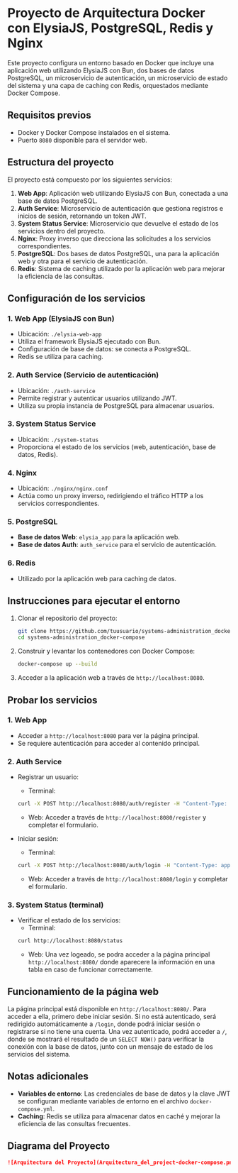 # Proyecto de Arquitectura Docker con ElysiaJS, PostgreSQL, Redis y Nginx

Este proyecto configura un entorno basado en Docker que incluye una aplicación web utilizando ElysiaJS con Bun, dos bases de datos PostgreSQL, un microservicio de autenticación, un microservicio de estado del sistema y una capa de caching con Redis, orquestados mediante Docker Compose.

## Requisitos previos

- Docker y Docker Compose instalados en el sistema.
- Puerto `8080` disponible para el servidor web.

## Estructura del proyecto

El proyecto está compuesto por los siguientes servicios:

1. **Web App**: Aplicación web utilizando ElysiaJS con Bun, conectada a una base de datos PostgreSQL.
2. **Auth Service**: Microservicio de autenticación que gestiona registros e inicios de sesión, retornando un token JWT.
3. **System Status Service**: Microservicio que devuelve el estado de los servicios dentro del proyecto.
4. **Nginx**: Proxy inverso que direcciona las solicitudes a los servicios correspondientes.
5. **PostgreSQL**: Dos bases de datos PostgreSQL, una para la aplicación web y otra para el servicio de autenticación.
6. **Redis**: Sistema de caching utilizado por la aplicación web para mejorar la eficiencia de las consultas.

## Configuración de los servicios

### 1. Web App (ElysiaJS con Bun)
- Ubicación: `./elysia-web-app`
- Utiliza el framework ElysiaJS ejecutado con Bun.
- Configuración de base de datos: se conecta a PostgreSQL.
- Redis se utiliza para caching.

### 2. Auth Service (Servicio de autenticación)
- Ubicación: `./auth-service`
- Permite registrar y autenticar usuarios utilizando JWT.
- Utiliza su propia instancia de PostgreSQL para almacenar usuarios.

### 3. System Status Service
- Ubicación: `./system-status`
- Proporciona el estado de los servicios (web, autenticación, base de datos, Redis).

### 4. Nginx
- Ubicación: `./nginx/nginx.conf`
- Actúa como un proxy inverso, redirigiendo el tráfico HTTP a los servicios correspondientes.

### 5. PostgreSQL
- **Base de datos Web**: `elysia_app` para la aplicación web.
- **Base de datos Auth**: `auth_service` para el servicio de autenticación.

### 6. Redis
- Utilizado por la aplicación web para caching de datos.

## Instrucciones para ejecutar el entorno

1. Clonar el repositorio del proyecto:
   ```bash
   git clone https://github.com/tuusuario/systems-administration_docker-compose.git
   cd systems-administration_docker-compose
   ```
2. Construir y levantar los contenedores con Docker Compose:
   ```bash
   docker-compose up --build
   ```
3. Acceder a la aplicación web a través de `http://localhost:8080`.

## Probar los servicios

### 1. Web App
- Acceder a `http://localhost:8080` para ver la página principal.
- Se requiere autenticación para acceder al contenido principal.

### 2. Auth Service
- Registrar un usuario:
  - Terminal:
  ```bash
  curl -X POST http://localhost:8080/auth/register -H "Content-Type: application/json" -d '{"username": "usuario", "password": "contraseña"}'
  ```
  - Web:
    Acceder a través de `http://localhost:8080/register` y completar el formulario.

- Iniciar sesión:
  - Terminal:
  ```bash
  curl -X POST http://localhost:8080/auth/login -H "Content-Type: application/json" -d '{"username": "usuario", "password": "contraseña"}'
  ```
  - Web:
    Acceder a través de `http://localhost:8080/login` y completar el formulario.

### 3. System Status (terminal)
- Verificar el estado de los servicios:
  - Terminal:
  ```bash
  curl http://localhost:8080/status
  ```
  - Web:
    Una vez logeado, se podra acceder a la página principal `http://localhost:8080/` donde aparecere la información en una tabla en caso de funcionar correctamente.

## Funcionamiento de la página web
La página principal está disponible en `http://localhost:8080/`. Para acceder a ella, primero debe iniciar sesión. Si no está autenticado, será redirigido automáticamente a `/login`, donde podrá iniciar sesión o registrarse si no tiene una cuenta. Una vez autenticado, podrá acceder a `/`, donde se mostrará el resultado de un `SELECT NOW()` para verificar la conexión con la base de datos, junto con un mensaje de estado de los servicios del sistema.

## Notas adicionales
- **Variables de entorno**: Las credenciales de base de datos y la clave JWT se configuran mediante variables de entorno en el archivo `docker-compose.yml`.
- **Caching**: Redis se utiliza para almacenar datos en caché y mejorar la eficiencia de las consultas frecuentes.

## Diagrama del Proyecto
```markdown
![Arquitectura del Proyecto](Arquitectura_del_project-docker-compose.png)
```
